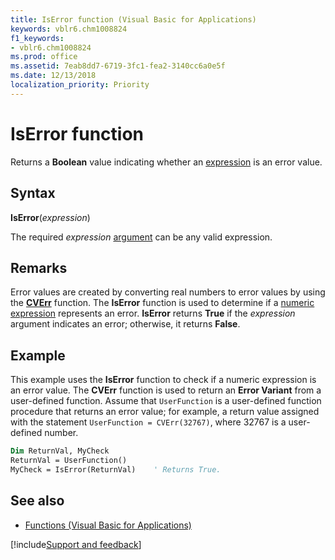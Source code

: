```yaml
---
title: IsError function (Visual Basic for Applications)
keywords: vblr6.chm1008824
f1_keywords:
- vblr6.chm1008824
ms.prod: office
ms.assetid: 7eab8dd7-6719-3fc1-fea2-3140cc6a0e5f
ms.date: 12/13/2018
localization_priority: Priority
---
```



# IsError function

Returns a **Boolean** value indicating whether an [expression](../../Glossary/vbe-glossary.md#expression) is an error value.

## Syntax

**IsError**(_expression_)

The required _expression_ [argument](../../Glossary/vbe-glossary.md#argument) can be any valid expression.

## Remarks

Error values are created by converting real numbers to error values by using the **[CVErr](cverr-function.md)** function. The **IsError** function is used to determine if a [numeric expression](../../Glossary/vbe-glossary.md#numeric-expression) represents an error. **IsError** returns **True** if the _expression_ argument indicates an error; otherwise, it returns **False**.

## Example

This example uses the **IsError** function to check if a numeric expression is an error value. The **CVErr** function is used to return an **Error Variant** from a user-defined function. Assume that `UserFunction` is a user-defined function procedure that returns an error value; for example, a return value assigned with the statement `UserFunction = CVErr(32767)`, where 32767 is a user-defined number.


```vb
Dim ReturnVal, MyCheck
ReturnVal = UserFunction()
MyCheck = IsError(ReturnVal)    ' Returns True.
```


## See also

- [Functions (Visual Basic for Applications)](../functions-visual-basic-for-applications.md)

[!include[Support and feedback](~/includes/feedback-boilerplate.md)]